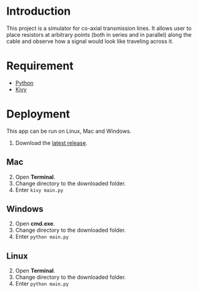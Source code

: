 # Introduction
This project is a simulator for co-axial transmission lines. It allows user to place resistors at arbitrary points (both in series and in parallel) along the cable and observe how a signal would look like traveling across it.

# Requirement
* [Python](https://www.python.org)
* [Kivy](https://kivy.org/#download)

# Deployment
This app can be run on Linux, Mac and Windows.

1. Download the [latest release](../../releases/latest).

## Mac
2. Open **Terminal**.
3. Change directory to the downloaded folder.
3. Enter `kivy main.py`

## Windows
2. Open **cmd.exe**.
3. Change directory to the downloaded folder.
3. Enter `python main.py`

## Linux
2. Open **Terminal**.
3. Change directory to the downloaded folder.
3. Enter `python main.py`
